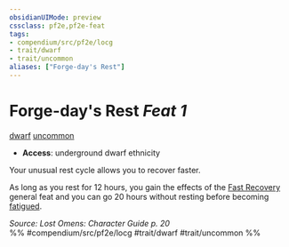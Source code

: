```yaml
---
obsidianUIMode: preview
cssclass: pf2e,pf2e-feat
tags:
- compendium/src/pf2e/locg
- trait/dwarf
- trait/uncommon
aliases: ["Forge-day's Rest"]
---
```

# Forge-day's Rest  *Feat 1*  
[dwarf](dwarf.md "Dwarf Ancestry & Heritage Trait")  [uncommon](uncommon.md "Uncommon Rarity Trait")  

- **Access**: underground dwarf ethnicity

Your unusual rest cycle allows you to recover faster.

As long as you rest for 12 hours, you gain the effects of the [Fast Recovery](fast-recovery.md) general feat and you can go 20 hours without resting before becoming [fatigued](conditions.md#Fatigued).

*Source: Lost Omens: Character Guide p. 20*  
%% #compendium/src/pf2e/locg #trait/dwarf #trait/uncommon %%